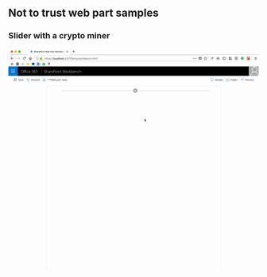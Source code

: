 ## Not to trust web part samples

### Slider with a crypto miner

![Slider](./assets/crypto-webpart.gif)
